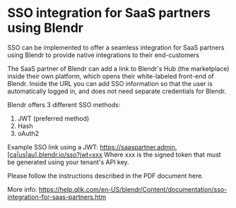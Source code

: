 # SSO integration for SaaS partners using Blendr
SSO can be implemented to offer a seamless integration for SaaS partners using Blendr to provide native integrations to their end-customers

The SaaS partner of Blendr can add a link to Blendr's Hub (the marketplace) inside their own platform, which opens their white-labeled front-end of Blendr. Inside the URL you can add SSO information so that the user is automatically logged in, and does not need separate credentials for Blendr.

Blendr offers 3 different SSO methods:

1. JWT (preferred method)
2. Hash
3. oAuth2

Example SSO link using a JWT: https://saaspartner.admin.[ca|us|au].blendr.io/sso?jwt=xxx
Where xxx is the signed token that must be generated using your tenant's API key.

Please follow the instructions described in the PDF document here.

More info: https://help.qlik.com/en-US/blendr/Content/documentation/sso-integration-for-saas-partners.htm
